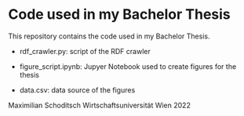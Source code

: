 # Code used in my Bachelor Thesis

This repository contains the code used in my Bachelor Thesis.

- rdf_crawler.py: script of the RDF crawler

- figure_script.ipynb: Jupyer Notebook used to create figures for the thesis

- data.csv: data source of the figures

Maximilian Schoditsch Wirtschaftsuniversität Wien 2022
